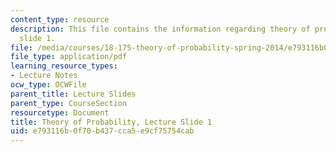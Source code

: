 ```yaml
---
content_type: resource
description: This file contains the information regarding theory of probability, lecture
  slide 1.
file: /media/courses/18-175-theory-of-probability-spring-2014/e793116b0f70b437cca5e9cf75754cab_MIT18_175S14_Lecture1.pdf
file_type: application/pdf
learning_resource_types:
- Lecture Notes
ocw_type: OCWFile
parent_title: Lecture Slides
parent_type: CourseSection
resourcetype: Document
title: Theory of Probability, Lecture Slide 1
uid: e793116b-0f70-b437-cca5-e9cf75754cab
---
```

